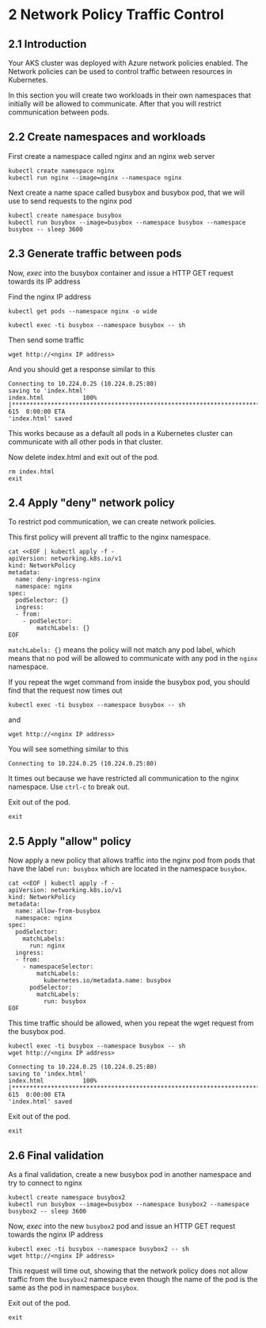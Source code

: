 # 2 Network Policy Traffic Control 

## 2.1 Introduction

Your AKS cluster was deployed with Azure network policies enabled. The Network policies can be used to control traffic between resources in Kubernetes.

In this section you will create two workloads in their own namespaces that initially will be allowed to communicate. After that you will restrict communication between pods.

## 2.2 Create namespaces and workloads

First create a namespace called nginx and an nginx web server

````
kubectl create namespace nginx 
kubectl run nginx --image=nginx --namespace nginx 
````

Next create a name space called busybox and busybox pod, that we will use to send requests to the nginx pod

````
kubectl create namespace busybox 
kubectl run busybox --image=busybox --namespace busybox --namespace busybox -- sleep 3600

````

## 2.3 Generate traffic between pods

Now, *exec* into the busybox container and issue a HTTP GET request towards its IP address

Find the nginx IP address
````
kubectl get pods --namespace nginx -o wide
````

````
kubectl exec -ti busybox --namespace busybox -- sh
````
Then send some traffic
````
wget http://<nginx IP address>
````

And you should get a response similar to this

````
Connecting to 10.224.0.25 (10.224.0.25:80)
saving to 'index.html'
index.html           100% |******************************************************************************************|   615  0:00:00 ETA
'index.html' saved

````

This works because as a default all pods in a Kubernetes cluster can communicate with all other pods in that cluster.

Now delete index.html and exit out of the pod.
````
rm index.html
exit
```` 

## 2.4 Apply "deny" network policy

To restrict pod communication, we can create network policies. 


This first policy will prevent all traffic to the nginx namespace. 

````
cat <<EOF | kubectl apply -f -
apiVersion: networking.k8s.io/v1
kind: NetworkPolicy
metadata:
  name: deny-ingress-nginx
  namespace: nginx
spec:
  podSelector: {}
  ingress:
  - from:
    - podSelector:
        matchLabels: {}
EOF
````

````matchLabels: {}```` means the policy will not match any pod label, which means that no pod will be allowed to communicate with any pod in the ````nginx```` namespace.

If you repeat the wget command from inside the busybox pod, you should find that the request now times out
````
kubectl exec -ti busybox --namespace busybox -- sh

````
and 
````
wget http://<nginx IP address>
````

You will see something similar to this
````
Connecting to 10.224.0.25 (10.224.0.25:80)

````

It times out because we have restricted all communication to the nginx namespace. Use ````ctrl-c```` to break out.

Exit out of the pod.

````
exit
````

## 2.5 Apply "allow" policy

Now apply a new policy that allows traffic into the nginx pod from pods that have the label ````run: busybox```` which are located in the namespace ````busybox````. 

````
cat <<EOF | kubectl apply -f -
apiVersion: networking.k8s.io/v1
kind: NetworkPolicy
metadata:
  name: allow-from-busybox
  namespace: nginx 
spec:
  podSelector:
    matchLabels:
      run: nginx
  ingress:
  - from:
    - namespaceSelector:
        matchLabels:
          kubernetes.io/metadata.name: busybox 
      podSelector:
        matchLabels:
          run: busybox
EOF
````

This time traffic should be allowed, when you repeat the wget request from the busybox pod.

````
kubectl exec -ti busybox --namespace busybox -- sh
wget http://<nginx IP address>

Connecting to 10.224.0.25 (10.224.0.25:80)
saving to 'index.html'
index.html           100% |******************************************************************************************|   615  0:00:00 ETA
'index.html' saved

````

Exit out of the pod.

````
exit
````

## 2.6 Final validation

As a final validation, create a new busybox pod in another namespace and try to connect to nginx


````
kubectl create namespace busybox2 
kubectl run busybox --image=busybox --namespace busybox2 --namespace busybox2 -- sleep 3600

````


Now, *exec* into the new ````busybox2```` pod and issue an HTTP GET request towards the nginx IP address


````
kubectl exec -ti busybox --namespace busybox2 -- sh
wget http://<nginx IP address>
````

This request will time out, showing that the network policy does not allow traffic from the ````busybox2```` namespace even though the name of the pod is the same as the pod in namespace ````busybox````.

Exit out of the pod.

````
exit
````
